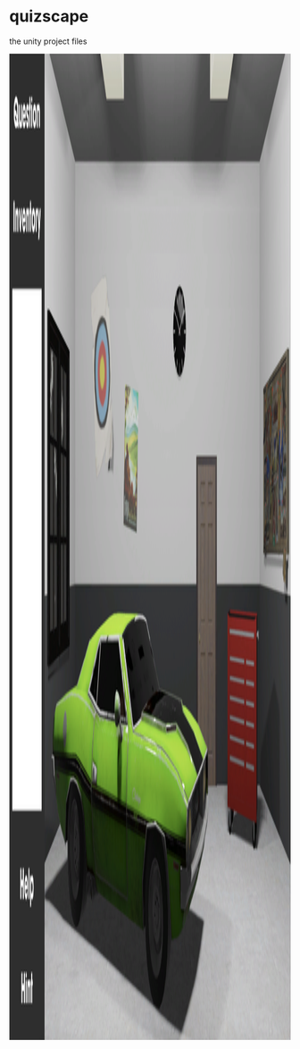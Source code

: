 # quizscape

the unity project files
 
 <img src="gameshot1.png" alt="gameshot1" width="3584" height="1766">  
